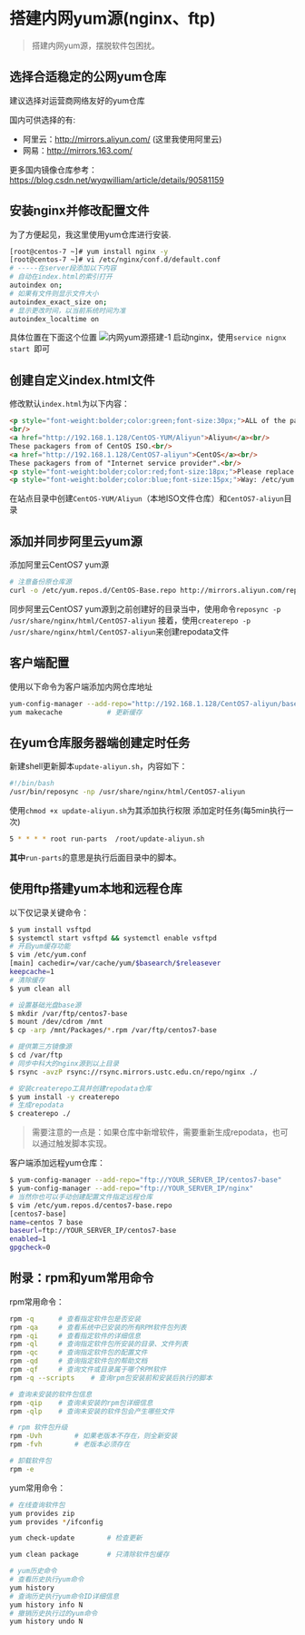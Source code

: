 # 搭建内网yum源(nginx、ftp)


> 搭建内网yum源，摆脱软件包困扰。 

## 选择合适稳定的公网yum仓库
建议选择对运营商网络友好的yum仓库

国内可供选择的有:
* 阿里云：http://mirrors.aliyun.com/  (这里我使用阿里云)
* 网易：http://mirrors.163.com/

更多国内镜像仓库参考：https://blog.csdn.net/wyqwilliam/article/details/90581159

<!--more-->

## 安装nginx并修改配置文件
为了方便起见，我这里使用yum仓库进行安装.
```bash
[root@centos-7 ~]# yum install nginx -y
[root@centos-7 ~]# vi /etc/nginx/conf.d/default.conf
# -----在server段添加以下内容
# 自动在index.html的索引打开
autoindex on;
# 如果有文件则显示文件大小
autoindex_exact_size on; 
# 显示更改时间，以当前系统时间为准
autoindex_localtime on
```
具体位置在下面这个位置
![内网yum源搭建-1](https://s1.ax1x.com/2020/03/18/8wx7Ax.png)
启动nginx，使用`service nignx start `即可

## 创建自定义index.html文件
修改默认`index.html`为以下内容：
```html
<p style="font-weight:bolder;color:green;font-size:30px;">ALL of the packages in the below:</p>
<br/>
<a href="http://192.168.1.128/CentOS-YUM/Aliyun">Aliyun</a><br/>
These packagers from of CentOS ISO.<br/>
<a href="http://192.168.1.128/CentOS7-aliyun">CentOS</a><br/>
These packagers from of "Internet service provider".<br/>
<p style="font-weight:bolder;color:red;font-size:18px;">Please replace the file and fill in the following content:</p>
<p style="font-weight:bolder;color:blue;font-size:15px;">Way: /etc/yum.repos.d/CentOS-Base.repo</p>

```
在站点目录中创建`CentOS-YUM/Aliyun`（本地ISO文件仓库）和`CentOS7-aliyun`目录
## 添加并同步阿里云yum源
添加阿里云CentOS7 yum源
```bash
# 注意备份原仓库源
curl -o /etc/yum.repos.d/CentOS-Base.repo http://mirrors.aliyun.com/repo/Centos-7.repo
```
同步阿里云CentOS7 yum源到之前创建好的目录当中，使用命令`reposync -p /usr/share/nginx/html/CentOS7-aliyun`
接着，使用`createrepo -p /usr/share/nginx/html/CentOS7-aliyun`来创建repodata文件
## 客户端配置
使用以下命令为客户端添加内网仓库地址
```bash
yum-config-manager --add-repo="http://192.168.1.128/CentOS7-aliyun/base/Packages"
yum makecache			# 更新缓存
```
## 在yum仓库服务器端创建定时任务
新建shell更新脚本`update-aliyun.sh`，内容如下：
```bash
#!/bin/bash
/usr/bin/reposync -np /usr/share/nginx/html/CentOS7-aliyun
```
使用`chmod +x update-aliyun.sh`为其添加执行权限
添加定时任务(每5min执行一次)
```bash
5 * * * * root run-parts  /root/update-aliyun.sh
```
**其中**`run-parts`的意思是执行后面目录中的脚本。

## 使用ftp搭建yum本地和远程仓库

以下仅记录关键命令：

```bash
$ yum install vsftpd
$ systemctl start vsftpd && systemctl enable vsftpd
# 开启yum缓存功能
$ vim /etc/yum.conf
[main] cachedir=/var/cache/yum/$basearch/$releasever 
keepcache=1
# 清除缓存
$ yum clean all

# 设置基础光盘base源
$ mkdir /var/ftp/centos7-base
$ mount /dev/cdrom /mnt
$ cp -arp /mnt/Packages/*.rpm /var/ftp/centos7-base

# 提供第三方镜像源
$ cd /var/ftp
# 同步中科大的nginx源到以上目录 
$ rsync -avzP rsync://rsync.mirrors.ustc.edu.cn/repo/nginx ./

# 安装createrepo工具并创建repodata仓库
$ yum install -y createrepo
# 生成repodata
$ createrepo ./
```

> 需要注意的一点是：如果仓库中新增软件，需要重新生成repodata，也可以通过触发脚本实现。

客户端添加远程yum仓库：

```bash
$ yum-config-manager --add-repo="ftp://YOUR_SERVER_IP/centos7-base"
$ yum-config-manager --add-repo="ftp://YOUR_SERVER_IP/nginx"
# 当然你也可以手动创建配置文件指定远程仓库
$ vim /etc/yum.repos.d/centos7-base.repo
[centos7-base]
name=centos 7 base 
baseurl=ftp://YOUR_SERVER_IP/centos7-base
enabled=1
gpgcheck=0
```

## 附录：rpm和yum常用命令

rpm常用命令：

```bash
rpm -q      # 查看指定软件包是否安装
rpm -qa     # 查看系统中已安装的所有RPM软件包列表
rpm -qi     # 查看指定软件的详细信息
rpm -ql     # 查询指定软件包所安装的目录、文件列表
rpm -qc     # 查询指定软件包的配置文件
rpm -qd     # 查询指定软件包的帮助文档
rpm -qf     # 查询文件或目录属于哪个RPM软件
rpm -q --scripts    # 查询rpm包安装前和安装后执行的脚本

# 查询未安装的软件包信息
rpm -qip    # 查询未安装的rpm包详细信息
rpm -qlp    # 查询未安装的软件包会产生哪些文件

# rpm 软件包升级
rpm -Uvh        # 如果老版本不存在，则全新安装
rpm -fvh        # 老版本必须存在

# 卸载软件包
rpm -e 
```

yum常用命令：

```bash
# 在线查询软件包
yum provides zip
yum provides */ifconfig

yum check-update        # 检查更新

yum clean package       # 只清除软件包缓存

# yum历史命令
# 查看历史执行yum命令
yum history
# 查询历史执行yum命令ID详细信息
yum history info N
# 撤销历史执行过的yum命令
yum history undo N
```
